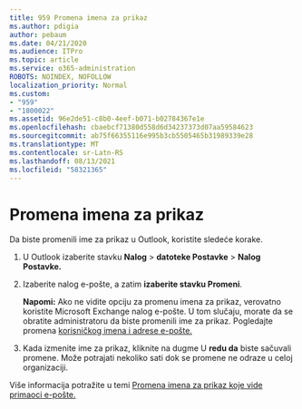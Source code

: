 ```yaml
---
title: 959 Promena imena za prikaz
ms.author: pdigia
author: pebaum
ms.date: 04/21/2020
ms.audience: ITPro
ms.topic: article
ms.service: o365-administration
ROBOTS: NOINDEX, NOFOLLOW
localization_priority: Normal
ms.custom:
- "959"
- "1800022"
ms.assetid: 96e2de51-c8b0-4eef-b071-b02784367e1e
ms.openlocfilehash: cbaebcf71380d558d6d34237373d07aa59584623
ms.sourcegitcommit: ab75f66355116e995b3cb5505465b31989339e28
ms.translationtype: MT
ms.contentlocale: sr-Latn-RS
ms.lasthandoff: 08/13/2021
ms.locfileid: "58321365"
---
```

# <a name="change-your-display-name"></a>Promena imena za prikaz
  
Da biste promenili ime za prikaz u Outlook, koristite sledeće korake.
  
1. U Outlook izaberite stavku **Nalog** \> **datoteke Postavke** \> **Nalog Postavke.**

2. Izaberite nalog e-pošte, a zatim **izaberite stavku Promeni**.

    **Napomi:** Ako ne vidite opciju za promenu imena za prikaz, verovatno koristite Microsoft Exchange nalog e-pošte. U tom slučaju, morate da se obratite administratoru da biste promenili ime za prikaz. Pogledajte promena [korisničkog imena i adrese e-pošte.](https://docs.microsoft.com/microsoft-365/admin/add-users/change-a-user-name-and-email-address)
  
3. Kada izmenite ime za prikaz, kliknite na dugme U **redu da** biste sačuvali promene. Može potrajati nekoliko sati dok se promene ne odraze u celoj organizaciji.

Više informacija potražite u temi [Promena imena za prikaz koje vide primaoci e-pošte.](https://support.office.com/article/2b53331a-ba2a-4803-88dc-ac9fe376c8a9.aspx)
  